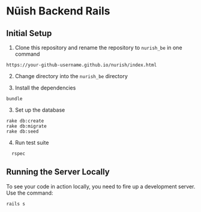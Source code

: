 # Nūish Backend Rails

## Initial Setup

1. Clone this repository and rename the repository to `nurish_be` in one command

  ```shell
  https://your-github-username.github.io/nurish/index.html
  ```
2. Change directory into the `nurish_be` directory

3. Install the dependencies

  ```shell
  bundle
  ```

3. Set up the database

  ```shell
  rake db:create
  rake db:migrate
  rake db:seed
  ```

4. Run test suite

  ```shell
    rspec
  ```

## Running the Server Locally

To see your code in action locally, you need to fire up a development server. Use the command:

```shell
rails s
